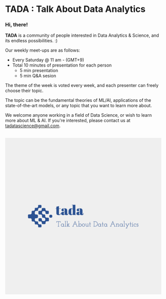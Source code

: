 # TADA : Talk About Data Analytics

### Hi, there!
**TADA** is a community of people interested in Data Analytics & Science, and its endless possibilities. :)

Our weekly meet-ups are as follows:
- Every Saturday @ 11 am - (GMT+9)
- Total 10 minutes of presentation for each person
  - 5 min presentation
  - 5 min Q&A sesion

The theme of the week is voted every week, and each presenter can freely choose their topic.

The topic can be the fundamental theories of ML/AI, applications of the state-of-the-art models, or any topic that you want to learn more about.

We welcome anyone working in a field of Data Science, or wish to learn more about ML & AI. If you're interested, please contact us at tadatascience@gmail.com.

<br/>

<img src=/tada-logos2.jpeg />
